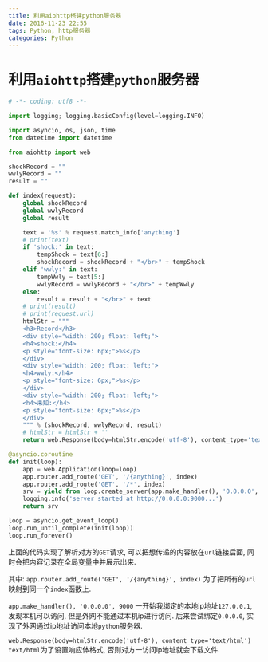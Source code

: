 ```yaml
---
title: 利用aiohttp搭建python服务器
date: 2016-11-23 22:55
tags: Python, http服务器
categories: Python
---
```


# 利用`aiohttp`搭建`python`服务器

``` python
# -*- coding: utf8 -*-

import logging; logging.basicConfig(level=logging.INFO)

import asyncio, os, json, time
from datetime import datetime

from aiohttp import web

shockRecord = ""
wwlyRecord = ""
result = ""

def index(request):
	global shockRecord
	global wwlyRecord
	global result

	text = '%s' % request.match_info['anything']
	# print(text) 
	if 'shock:' in text:
		tempShock = text[6:]
		shockRecord = shockRecord + "</br>" + tempShock
	elif 'wwly:' in text:
		tempWwly = text[5:]
		wwlyRecord = wwlyRecord + "</br>" + tempWwly
	else:
		result = result + "</br>" + text
	# print(result)
	# print(request.url)
	htmlStr = """
	<h3>Record</h3> 
	<div style="width: 200; float: left;">
	<h4>shock:</h4>
	<p style="font-size: 6px;">%s</p>
	</div>
	<div style="width: 200; float: left;">
	<h4>wwly:</h4>
	<p style="font-size: 6px;">%s</p>
	</div>
	<div style="width: 200; float: left;">
	<h4>未知:</h4>
	<p style="font-size: 6px;">%s</p>
	</div>
	""" % (shockRecord, wwlyRecord, result)
	# htmlStr = htmlStr + ''
	return web.Response(body=htmlStr.encode('utf-8'), content_type='text/html')

@asyncio.coroutine
def init(loop):
	app = web.Application(loop=loop)
	app.router.add_route('GET', '/{anything}', index)
	app.router.add_route('GET', '/*', index)
	srv = yield from loop.create_server(app.make_handler(), '0.0.0.0', 9000)
	logging.info('server started at http://0.0.0.0:9000...')
	return srv

loop = asyncio.get_event_loop()
loop.run_until_complete(init(loop))
loop.run_forever()
```

上面的代码实现了解析对方的`GET`请求, 可以把想传递的内容放在`url`链接后面, 同时会把内容记录在全局变量中并展示出来.

其中:
`app.router.add_route('GET', '/{anything}', index)` 
为了把所有的`url`映射到同一个`index`函数上.

`app.make_handler(), '0.0.0.0', 9000` 
一开始我绑定的本地ip地址`127.0.0.1`, 发现本机可以访问, 但是外网不能通过本机ip进行访问. 后来尝试绑定`0.0.0.0`, 实现了外网通过ip地址访问本地`python`服务器.

`web.Response(body=htmlStr.encode('utf-8'), content_type='text/html')`
`text/html`为了设置响应体格式, 否则对方一访问ip地址就会下载文件.


